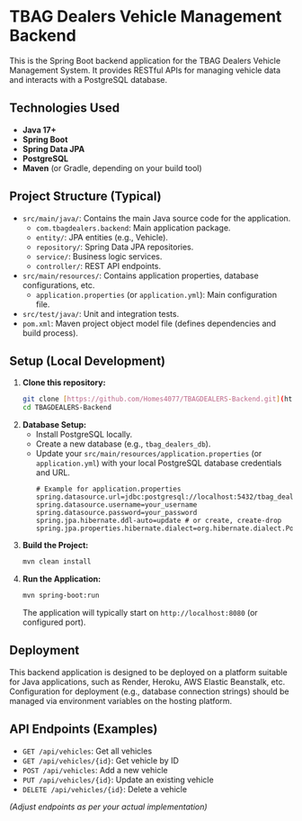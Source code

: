 # TBAG Dealers Vehicle Management Backend

This is the Spring Boot backend application for the TBAG Dealers Vehicle Management System. It provides RESTful APIs for managing vehicle data and interacts with a PostgreSQL database.

## Technologies Used

* **Java 17+**
* **Spring Boot**
* **Spring Data JPA**
* **PostgreSQL**
* **Maven** (or Gradle, depending on your build tool)

## Project Structure (Typical)

-   `src/main/java/`: Contains the main Java source code for the application.
    -   `com.tbagdealers.backend`: Main application package.
    -   `entity/`: JPA entities (e.g., Vehicle).
    -   `repository/`: Spring Data JPA repositories.
    -   `service/`: Business logic services.
    -   `controller/`: REST API endpoints.
-   `src/main/resources/`: Contains application properties, database configurations, etc.
    -   `application.properties` (or `application.yml`): Main configuration file.
-   `src/test/java/`: Unit and integration tests.
-   `pom.xml`: Maven project object model file (defines dependencies and build process).

## Setup (Local Development)

1.  **Clone this repository:**
    ```bash
    git clone [https://github.com/Homes4077/TBAGDEALERS-Backend.git](https://github.com/Homes4077/TBAGDEALERS-Backend.git) # Replace with your actual backend repo URL
    cd TBAGDEALERS-Backend
    ```
2.  **Database Setup:**
    * Install PostgreSQL locally.
    * Create a new database (e.g., `tbag_dealers_db`).
    * Update your `src/main/resources/application.properties` (or `application.yml`) with your local PostgreSQL database credentials and URL.
        ```properties
        # Example for application.properties
        spring.datasource.url=jdbc:postgresql://localhost:5432/tbag_dealers_db
        spring.datasource.username=your_username
        spring.datasource.password=your_password
        spring.jpa.hibernate.ddl-auto=update # or create, create-drop
        spring.jpa.properties.hibernate.dialect=org.hibernate.dialect.PostgreSQLDialect
        ```
3.  **Build the Project:**
    ```bash
    mvn clean install
    ```
4.  **Run the Application:**
    ```bash
    mvn spring-boot:run
    ```
    The application will typically start on `http://localhost:8080` (or configured port).

## Deployment

This backend application is designed to be deployed on a platform suitable for Java applications, such as Render, Heroku, AWS Elastic Beanstalk, etc. Configuration for deployment (e.g., database connection strings) should be managed via environment variables on the hosting platform.

## API Endpoints (Examples)

* `GET /api/vehicles`: Get all vehicles
* `GET /api/vehicles/{id}`: Get vehicle by ID
* `POST /api/vehicles`: Add a new vehicle
* `PUT /api/vehicles/{id}`: Update an existing vehicle
* `DELETE /api/vehicles/{id}`: Delete a vehicle

*(Adjust endpoints as per your actual implementation)*
